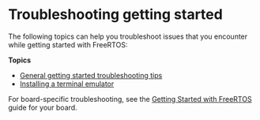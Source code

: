 # Troubleshooting getting started<a name="gsg-troubleshooting"></a>

The following topics can help you troubleshoot issues that you encounter while getting started with FreeRTOS:

**Topics**
+ [General getting started troubleshooting tips](gsg-troubleshooting-general.md)
+ [Installing a terminal emulator](uart-term.md)

For board\-specific troubleshooting, see the [Getting Started with FreeRTOS](freertos-getting-started.md) guide for your board\.